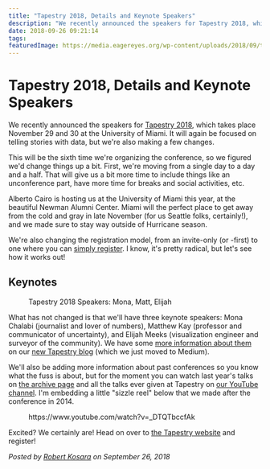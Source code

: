 ```yaml
---
title: "Tapestry 2018, Details and Keynote Speakers"
description: "We recently announced the speakers for Tapestry 2018, which takes place November 29 and 30 at the University of Miami. It will again be focused on telling stories with data, but we're also making a few changes."
date: 2018-09-26 09:21:14
tags: 
featuredImage: https://media.eagereyes.org/wp-content/uploads/2018/09/tapestry18-speakers.jpg
---
```


# Tapestry 2018, Details and Keynote Speakers

We recently announced the speakers for <a href="http://www.tapestryconference.com">Tapestry 2018</a>, which takes place November 29 and 30 at the University of Miami. It will again be focused on telling stories with data, but we're also making a few changes.

This will be the sixth time we're organizing the conference, so we figured we'd change things up a bit. First, we're moving from a single day to a day and a half. That will give us a bit more time to include things like an unconference part, have more time for breaks and social activities, etc.

Alberto Cairo is hosting us at the University of Miami this year, at the beautiful Newman Alumni Center. Miami will the perfect place to get away from the cold and gray in late November (for us Seattle folks, certainly!), and we made sure to stay way outside of Hurricane season.

We're also changing the registration model, from an invite-only (or -first) to one where you can <a href="http://">simply register</a>. I know, it's pretty radical, but let's see how it works out!

## Keynotes

<figure class="wp-block-image"><img src="https://media.eagereyes.org/wp-content/uploads/2018/09/tapestry18-speakers.jpg" alt="" class="wp-image-10837"/><figcaption>Tapestry 2018 Speakers: Mona, Matt, Elijah</figcaption></figure>

What has not changed is that we'll have three keynote speakers: Mona Chalabi (journalist and lover of numbers), Matthew Kay (professor and communicator of uncertainty), and Elijah Meeks (visualization engineer and surveyor of the community). We have some <a href="https://medium.com/tapestry-blog/tapestry-2018-keynote-speakers-92bdff0eab6f">more information about them</a> on our <a href="https://medium.com/tapestry-blog/">new Tapestry blog</a> (which we just moved to Medium).

We'll also be adding more information about past conferences so you know what the fuss is about, but for the moment you can watch last year's talks on <a href="http://www.tapestryconference.com/archive/2017">the archive page</a> and all the talks ever given at Tapestry on <a href="https://www.youtube.com/channel/UCYYGzRe-8FHavaO5YqouT-Q">our YouTube channel</a>. I'm embedding a little "sizzle reel" below that we made after the conference in 2014.

<figure class="wp-block-embed-youtube wp-block-embed is-type-video is-provider-youtube wp-has-aspect-ratio wp-embed-aspect-16-9"><div class="wp-block-embed__wrapper">
https://www.youtube.com/watch?v=_DTQTbccfAk
</div></figure>

Excited? We certainly are! Head on over to <a href="http://www.tapestryconference.com">the Tapestry website</a> and register!


_Posted by <a href="/about">Robert Kosara</a> on September 26, 2018_


